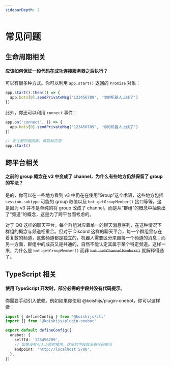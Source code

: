 ```yaml
---
sidebarDepth: 2
---
```


# 常见问题

## 生命周期相关

#### 应该如何保证一段代码在成功连接服务器之后执行？

可以有很多种方式。你可以利用 `app.start()` 返回的 `Promise` 对象：

```js
app.start().then(() => {
  app.bots[0].sendPrivateMsg('123456789', '你的机器人上线了')
})
```

此外，你还可以利用 `connect` 事件：

```js
app.on('connect', () => {
  app.bots[0].sendPrivateMsg('123456789', '你的机器人上线了')
})

// 先注册回调函数，再启动应用
app.start()
```

## 跨平台相关

#### 之前的 group 概念在 v3 中变成了 channel，为什么有些地方仍然保留了 group 的写法？

是的，你可以在一些地方看到 v3 中仍在在使用“Group”这个术语，这些地方包括 `session.subtype` 可能的 group 取值以及 `bot.getGroupMember()` 接口等等。这是因为 v3 并不是单纯的将 group 改成了 channel，而是从“群组”的概念中抽象出了“频道”的概念，这是为了跨平台而考虑的。

对于 QQ 这样的聊天平台，每个群组对应着单一的聊天消息序列，在这种情况下群组的概念与频道相重合。但对于 Discord 这样的聊天平台，每一个群组里存在着复数的频道，这些频道都是独立的，机器人需要区分来自每一个频道的消息；而另一方面，群组中的成员又是共通的，自然不能认定其属于某个特定频道。这样一来，为什么是 `bot.getGroupMember()` 而非 <del>`bot.getChannelMember()`</del> 就解释得通了。

## TypeScript 相关

#### 使用 TypeScript 开发时，部分必需的字段并没有代码提示。

你需要手动引入依赖。例如如果你使用 @koishijs/plugin-onebot，你可以这样做：

```ts koishi.config.ts
import { defineConfig } from '@koishijs/cli'
import {} from '@koishijs/plugin-onebot'

export default defineConfig({
  onebot: {
    selfId: '123456789',
    // 如果没有引入上面的模块，这里的字段就没有代码提示
    endpoint: 'http://localhost:5700',
  },
})
```
